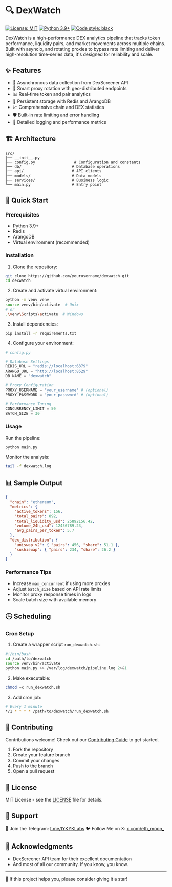 # 🔍 DexWatch

[![License: MIT](https://img.shields.io/badge/License-MIT-yellow.svg)](https://opensource.org/licenses/MIT)
[![Python 3.9+](https://img.shields.io/badge/python-3.9+-blue.svg)](https://www.python.org/downloads/)
[![Code style: black](https://img.shields.io/badge/code%20style-black-000000.svg)](https://github.com/psf/black)

DexWatch is a high-performance DEX analytics pipeline that tracks token performance, liquidity pairs, and market movements across multiple chains. Built with asyncio, and rotating proxies to bypass rate limiting and deliver high-resolution time-series data, it's designed for reliability and scale.

## ✨ Features

- 🚀 Asynchronous data collection from DexScreener API
- 🔄 Smart proxy rotation with geo-distributed endpoints
- 📊 Real-time token and pair analytics
- 💾 Persistent storage with Redis and ArangoDB
- 📈 Comprehensive chain and DEX statistics
- 🛡️ Built-in rate limiting and error handling
- 📝 Detailed logging and performance metrics

## 🏗️ Architecture

```
src/
├── __init__.py
├── config.py                 # Configuration and constants
├── db/                      # Database operations
├── api/                     # API clients
├── models/                  # Data models
├── services/                # Business logic
└── main.py                  # Entry point
```

## 🚀 Quick Start

### Prerequisites

- Python 3.9+
- Redis
- ArangoDB
- Virtual environment (recommended)

### Installation

1. Clone the repository:

```bash
git clone https://github.com/yourusername/dexwatch.git
cd dexwatch
```

2. Create and activate virtual environment:

```bash
python -m venv venv
source venv/bin/activate  # Unix
# or
.\venv\Scripts\activate  # Windows
```

3. Install dependencies:

```bash
pip install -r requirements.txt
```

4. Configure your environment:

```python
# config.py

# Database Settings
REDIS_URL = "redis://localhost:6379"
ARANGO_URL = "http://localhost:8529"
DB_NAME = "dexwatch"

# Proxy Configuration
PROXY_USERNAME = "your_username" # (optional)
PROXY_PASSWORD = "your_password" # (optional)

# Performance Tuning
CONCURRENCY_LIMIT = 50
BATCH_SIZE = 30
```

### Usage

Run the pipeline:

```bash
python main.py
```

Monitor the analysis:

```bash
tail -f dexwatch.log
```

## 📊 Sample Output

```json
{
  "chain": "ethereum",
  "metrics": {
    "active_tokens": 156,
    "total_pairs": 892,
    "total_liquidity_usd": 25892156.42,
    "volume_24h_usd": 12456789.23,
    "avg_pairs_per_token": 5.7
  },
  "dex_distribution": {
    "uniswap_v2": { "pairs": 456, "share": 51.1 },
    "sushiswap": { "pairs": 234, "share": 26.2 }
  }
}
```

### Performance Tips

- Increase `max_concurrent` if using more proxies
- Adjust `batch_size` based on API rate limits
- Monitor proxy response times in logs
- Scale batch size with available memory

## 🕒 Scheduling

### Cron Setup

1. Create a wrapper script `run_dexwatch.sh`:

```bash
#!/bin/bash
cd /path/to/dexwatch
source venv/bin/activate
python main.py >> /var/log/dexwatch/pipeline.log 2>&1
```

2. Make executable:

```bash
chmod +x run_dexwatch.sh
```

3. Add cron job:

```bash
# Every 1 minute
*/1 * * * * /path/to/dexwatch/run_dexwatch.sh
```

## 🤝 Contributing

Contributions welcome! Check out our [Contributing Guide](CONTRIBUTING.md) to get started.

1. Fork the repository
2. Create your feature branch
3. Commit your changes
4. Push to the branch
5. Open a pull request

## 📝 License

MIT License - see the [LICENSE](LICENSE) file for details.

## 🙏 Support

💬 Join the Telegram: [t.me/IYKYKLabs](https://t.me/IYKYKLabs)
🐦 Follow Me on X: [x.com/eth_moon\_](https://x.com/eth_moon_)

## 🙏 Acknowledgments

- DexScreener API team for their excellent documentation
- And most of all our community. If you know, you know.

---

🌟 If this project helps you, please consider giving it a star!
